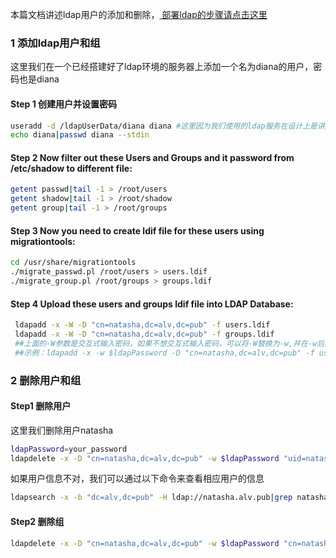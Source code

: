 

本篇文档讲述ldap用户的添加和删除，<a href=ldapDeploy.md> 部署ldap的步骤请点击这里 </a>


### 1 添加ldap用户和组
这里我们在一个已经搭建好了ldap环境的服务器上添加一个名为diana的用户，密码也是diana

#### Step 1 创建用户并设置密码
```bash
useradd -d /ldapUserData/diana diana #这里因为我们使用的ldap服务在设计上是讲/home/guests/目录作为ldap用户的上级目录，所以diana的目录为 /home/guests/diana
echo diana|passwd diana --stdin
```

#### Step 2 Now filter out these Users and Groups and it password from /etc/shadow to different file:
 ```bash
getent passwd|tail -1 > /root/users
getent shadow|tail -1 > /root/shadow
getent group|tail -1 > /root/groups
```
#### Step 3 Now you need to create ldif file for these users using migrationtools:

```bash
cd /usr/share/migrationtools
./migrate_passwd.pl /root/users > users.ldif
./migrate_group.pl /root/groups > groups.ldif
```


#### Step 4 Upload these users and groups ldif file into LDAP Database:
```bash
 ldapadd -x -W -D "cn=natasha,dc=alv,dc=pub" -f users.ldif
 ldapadd -x -W -D "cn=natasha,dc=alv,dc=pub" -f groups.ldif 
 ##上面的-W参数是交互式输入密码，如果不想交互式输入密码，可以将-W替换为-w,并在-w后面添加ldap管理员密码。
 ##示例：ldapadd -x -w $ldapPassword -D "cn=natasha,dc=alv,dc=pub" -f users.ldif

 ```

### 2 删除用户和组

#### Step1 删除用户
这里我们删除用户natasha
```bash
ldapPassword=your_password
ldapdelete -x -D "cn=natasha,dc=alv,dc=pub" -w $ldapPassword "uid=natasha,ou=People,dc=alv,dc=pub"
```
如果用户信息不对，我们可以通过以下命令来查看相应用户的信息
```bash
ldapsearch -x -b "dc=alv,dc=pub" -H ldap://natasha.alv.pub|grep natasha
```

#### Step2 删除组
```bash
ldapdelete -x -D "cn=natasha,dc=alv,dc=pub" -w $ldapPassword "cn=natasha,ou=Groups,dc=alv,dc=pub"
```
